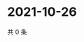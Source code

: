 # 2021-10-26

共 0 条

<!-- BEGIN WEIBO -->
<!-- 最后更新时间 Tue Oct 26 2021 08:47:23 GMT+0800 (China Standard Time) -->

<!-- END WEIBO -->
